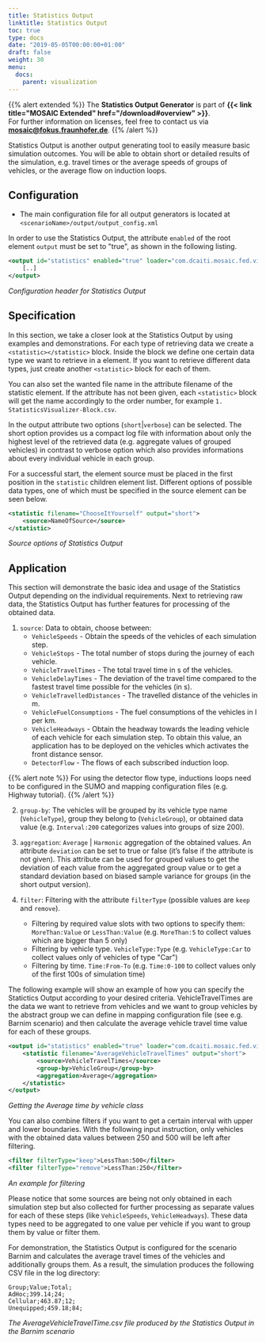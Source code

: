 ```yaml
---
title: Statistics Output
linktitle: Statistics Output
toc: true
type: docs
date: "2019-05-05T00:00:00+01:00"
draft: false
weight: 30
menu:
  docs:
    parent: visualization
---
```


{{% alert extended %}}
The **Statistics Output Generator** is part of **{{< link title="MOSAIC Extended" href="/download#overview" >}}**.  
For further information on licenses, feel free to contact us via **[mosaic@fokus.fraunhofer.de](mailto:mosaic@fokus.fraunhofer.de)**.
{{% /alert %}}

Statistics Output is another output generating tool to easily measure basic simulation outcomes.
You will be able to obtain short or detailed results of the simulation, e.g. travel times or the average speeds
 of groups of vehicles, or the average flow on induction loops.

## Configuration

* The main configuration file for all output generators is located at `<scenarioName>/output/output_config.xml`

In order to use the Statistics Output, the attribute `enabled` of the root element `output` must be
set to "true", as shown in the following listing.

```xml
<output id="statistics" enabled="true" loader="com.dcaiti.mosaic.fed.visualizer.StatisticsVisualizerConfig">
	[..]
</output>
```
_Configuration header for Statistics Output_

## Specification

In this section, we take a closer look at the Statistics Output by using examples and demonstrations. For
each type of retrieving data we create a `<statistic></statistic>` block. Inside the block we define
one certain data type we want to retrieve in a <source> element. If you want to retrieve different data
types, just create another `<statistic>` block for each of them.

You can also set the wanted file name in the attribute filename of the statistic element. If the
attribute has not been given, each `<statistic>` block will get the name accordingly to the order number,
for example `1. StatisticsVisualizer-Block.csv`.

In the output attribute two options (`short`|`verbose`) can be selected. The short option provides us
a compact log file with information about only the highest level of the retrieved data (e.g. aggregate
values of grouped vehicles) in contrast to verbose option which also provides informations about every
individual vehicle in each group.

For a successful start, the element source must be placed in the first position in the `statistic` children
element list. Different options of possible data types, one of which must be specified in the source
element can be seen below.

```xml
<statistic filename="ChooseItYourself" output="short">
	<source>NameOfSource</source>
</statistic>
```
_Source options of Statistics Output_

## Application

This section will demonstrate the basic idea and usage of the Statistics Output depending on the
individual requirements. Next to retrieving raw data, the Statistics Output has further features for
processing of the obtained data.

1. `source`: Data to obtain, choose between:
    * `VehicleSpeeds` - Obtain the speeds of the vehicles of each simulation step.
    * `VehicleStops` - The total number of stops during the journey of each vehicle.
    * `VehicleTravelTimes` - The total travel time in s of the vehicles.
    * `VehicleDelayTimes` - The deviation of the travel time compared to the fastest travel time possible for the vehicles (in s).
    * `VehicleTravelledDistances` - The travelled distance of the vehicles in m.
    * `VehicleFuelConsumptions` - The fuel consumptions of the vehicles in l per km.
    * `VehicleHeadways` - Obtain the headway towards the leading vehicle of each vehicle for each simulation step. To obtain this value, an application has to be deployed on the vehicles which activates the front distance sensor.
    * `DetectorFlow` - The flows of each subscribed induction loop.
    
{{% alert note %}}
For using the detector flow type, inductions loops need to be configured in the SUMO and mapping configuration files (e.g. Highway tutorial).
{{% /alert %}}

2. `group-by`: The vehicles will be grouped by its vehicle type name (`VehicleType`), group they belong
to (`VehicleGroup`), or obtained data value (e.g. `Interval:200` categorizes values into groups of
size 200).

3. `aggregation`: `Average` | `Harmonic` aggregation of the obtained values. An attribute `deviation`
can be set to true or false (it’s false if the attribute is not given). This attribute can be used for
grouped values to get the deviation of each value from the aggregated group value or to get a
standard deviation based on biased sample variance for groups (in the short output version).

4. `filter`: Filtering with the attribute `filterType` (possible values are `keep` and `remove`).

    * Filtering by required value slots with two options to specify them: `MoreThan:Value` or `LessThan:Value` (e.g. `MoreThan:5` to collect values which are bigger than 5 only)
    * Filtering by vehicle type. `VehicleType:Type` (e.g. `VehicleType:Car` to collect values only of vehicles of type "Car")
    * Filtering by time. `Time:From-To` (e.g. `Time:0-100` to collect values only of the first 100s of simulation time)

The following example will show an example of how you can specify the Statictics Output according to
your desired criteria. VehicleTravelTimes are the data we want to retrieve from vehicles and we want
to group vehicles by the abstract group we can define in mapping configuration file (see e.g. Barnim
scenario) and then calculate the average vehicle travel time value for each of these groups.

```xml
<output id="statistics" enabled="true" loader="com.dcaiti.mosaic.fed.visualizer.StatisticsVisualizerConfig">
	<statistic filename="AverageVehicleTravelTimes" output="short">
		<source>VehicleTravelTimes</source>
		<group-by>VehicleGroup</group-by>
		<aggregation>Average</aggregation>
	</statistic>
</output>
```
_Getting the Average time by vehicle class_

You can also combine filters if you want to get a certain interval with upper and lower boundaries. With
the following input instruction, only vehicles with the obtained data values between 250 and 500 will be
left after filtering.

```xml
<filter filterType="keep">LessThan:500</filter>
<filter filterType="remove">LessThan:250</filter>
```
_An example for filtering_

Please notice that some sources are being not only obtained in each simulation step but also collected for
further processing as separate values for each of these steps (like `VehicleSpeeds`, `VehicleHeadways`).
These data types need to be aggregated to one value per vehicle if you want to group them by value or
filter them.

For demonstration, the Statistics Output is configured for the scenario Barnim and calculates the
average travel times of the vehicles and additionally groups them. As a result, the simulation produces
the following CSV file in the log directory:

```csv
Group;Value;Total;
AdHoc;399.14;24;
Cellular;463.87;12;
Unequipped;459.18;84;
```
_The AverageVehicleTravelTime.csv file produced by the Statistics Output in the Barnim scenario_

